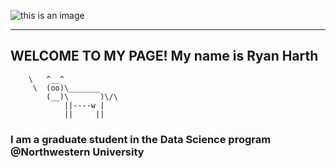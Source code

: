 ![this is an image](https://www.capgemini.com/wp-content/uploads/2019/05/cloud-devops-banner.jpg)
___________________ 
WELCOME TO MY PAGE! My name is Ryan Harth
------------------- 
        \   ^__^
         \  (oo)\_______
            (__)\       )\/\
                ||----w |
                ||     ||

### I am a graduate student in the Data Science program @Northwestern University

            
   
                        
